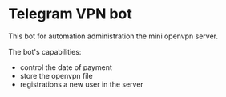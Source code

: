 # Telegram VPN bot

This bot for automation administration the mini openvpn server.

The bot's capabilities:
- control the date of payment
- store the openvpn file
- registrations a new user in the server